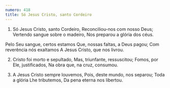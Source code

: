 ```yaml
---
numero: 418
title: Só Jesus Cristo, santo Cordeiro
---
```

1. Só Jesus Cristo, santo Cordeiro,
Reconciliou-nos com nosso Deus;
Vertendo sangue sobre o madeiro,
Nos preparou a glória dos céus.

Pelo Seu sangue, certos estamos
Que, nossas faltas, a Deus pagou;
Com reverência nós exaltamos
A Jesus Cristo, que nos livrou.

2. Cristo foi morto e sepultado,
Mas, triunfante, ressuscitou;
Fomos, por Ele, justificados,
Na obra que, na cruz, consumou.

3. A Jesus Cristo sempre louvemos,
Pois, deste mundo, nos separou;
Toda a glória Lhe tributemos,
Da pena eterna nos libertou.
